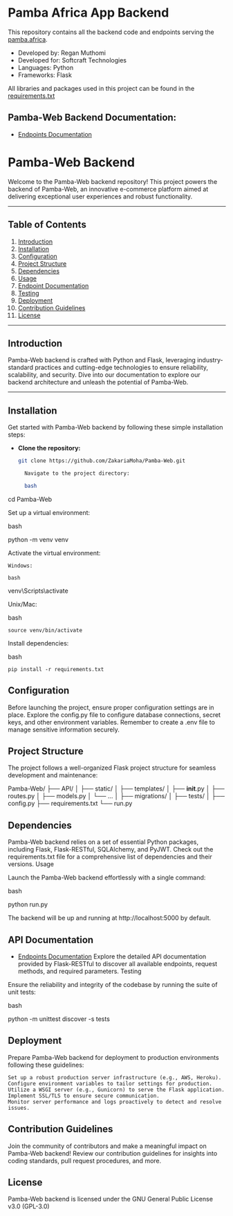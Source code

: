 # Pamba Africa App Backend
This repository contains all the backend code and endpoints
serving the [pamba.africa](https://pamba.africa).

* Developed by: Regan Muthomi
* Developed for: Softcraft Technologies
* Languages: Python
* Frameworks: Flask

All libraries and packages used in this project can be found in the
[requirements.txt](https://github.com/Soft-Craft-Tech/Pamba-Web/blob/main/requirements.txt)

## Pamba-Web Backend Documentation:
* [Endpoints Documentation](https://documenter.getpostman.com/view/16329331/2sA2r9WNg8)
# Pamba-Web Backend

Welcome to the Pamba-Web backend repository! This project powers the backend of Pamba-Web, an innovative e-commerce platform aimed at delivering exceptional user experiences and robust functionality.

---

## Table of Contents

1. [Introduction](#introduction)
2. [Installation](#installation)
3. [Configuration](#configuration)
4. [Project Structure](#project-structure)
5. [Dependencies](#dependencies)
6. [Usage](#usage)
7. [Endpoint Documentation](#endpoint-documentation)
8. [Testing](#testing)
9. [Deployment](#deployment)
10. [Contribution Guidelines](#contribution-guidelines)
11. [License](#license)

---

## Introduction

Pamba-Web backend is crafted with Python and Flask, leveraging industry-standard practices and cutting-edge technologies to ensure reliability, scalability, and security. Dive into our documentation to explore our backend architecture and unleash the potential of Pamba-Web.

---

## Installation

Get started with Pamba-Web backend by following these simple installation steps:

- **Clone the repository:**
  ```bash
  git clone https://github.com/ZakariaMoha/Pamba-Web.git

    Navigate to the project directory:

    bash

cd Pamba-Web

Set up a virtual environment:

bash

python -m venv venv

Activate the virtual environment:

    Windows:

    bash

venv\Scripts\activate

Unix/Mac:

bash

    source venv/bin/activate

Install dependencies:

bash

    pip install -r requirements.txt

## Configuration

Before launching the project, ensure proper configuration settings are in place. Explore the config.py file to configure database connections, secret keys, and other environment variables. Remember to create a .env file to manage sensitive information securely.
## Project Structure
The project follows a well-organized Flask project structure for seamless development and maintenance:

Pamba-Web/
├── API/
│   ├── static/
│   ├── templates/
│   ├── __init__.py
│   ├── routes.py
│   ├── models.py
│   └── ...
│
├── migrations/
│
├── tests/
│
├── config.py
├── requirements.txt
└── run.py

## Dependencies

Pamba-Web backend relies on a set of essential Python packages, including Flask, Flask-RESTful, SQLAlchemy, and PyJWT. Check out the requirements.txt file for a comprehensive list of dependencies and their versions.
Usage

Launch the Pamba-Web backend effortlessly with a single command:

bash

python run.py

The backend will be up and running at http://localhost:5000 by default.
## API Documentation
* [Endpoints Documentation](https://documenter.getpostman.com/view/16329331/2sA2r9WNg8)
Explore the detailed API documentation provided by Flask-RESTful to discover all available endpoints, request methods, and required parameters.
Testing

Ensure the reliability and integrity of the codebase by running the suite of unit tests:

bash

python -m unittest discover -s tests

## Deployment

Prepare Pamba-Web backend for deployment to production environments following these guidelines:

    Set up a robust production server infrastructure (e.g., AWS, Heroku).
    Configure environment variables to tailor settings for production.
    Utilize a WSGI server (e.g., Gunicorn) to serve the Flask application.
    Implement SSL/TLS to ensure secure communication.
    Monitor server performance and logs proactively to detect and resolve issues.

## Contribution Guidelines

Join the community of contributors and make a meaningful impact on Pamba-Web backend! Review our contribution guidelines for insights into coding standards, pull request procedures, and more.
## License

Pamba-Web backend is licensed under the GNU General Public License v3.0 (GPL-3.0)